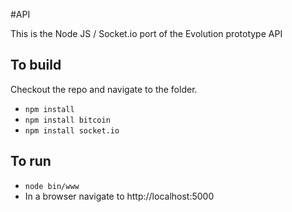 #API

This is the Node JS / Socket.io port of the Evolution prototype API

## To build

Checkout the repo and navigate to the folder.

* `npm install`
* `npm install bitcoin`
* `npm install socket.io`

## To run

* `node bin/www`
* In a browser navigate to http://localhost:5000

